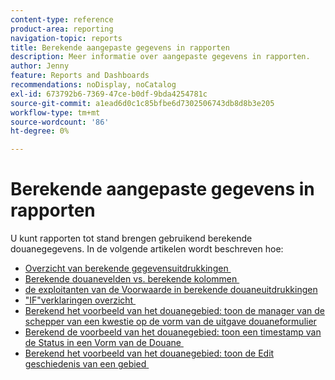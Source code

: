 ```yaml
---
content-type: reference
product-area: reporting
navigation-topic: reports
title: Berekende aangepaste gegevens in rapporten
description: Meer informatie over aangepaste gegevens in rapporten.
author: Jenny
feature: Reports and Dashboards
recommendations: noDisplay, noCatalog
exl-id: 673792b6-7369-47ce-b0df-9bda4254781c
source-git-commit: a1ead6d0c1c85bfbe6d7302506743db8d8b3e205
workflow-type: tm+mt
source-wordcount: '86'
ht-degree: 0%

---
```


# Berekende aangepaste gegevens in rapporten

U kunt rapporten tot stand brengen gebruikend berekende douanegegevens. In de volgende artikelen wordt beschreven hoe:

* [&#x200B; Overzicht van berekende gegevensuitdrukkingen &#x200B;](../../../reports-and-dashboards/reports/calc-cstm-data-reports/calculated-data-expressions.md)
* [&#x200B; Berekende douanevelden vs. berekende kolommen &#x200B;](../../../reports-and-dashboards/reports/calc-cstm-data-reports/calculated-custom-fields-calculated-columns.md)
* [&#x200B; de exploitanten van de Voorwaarde in berekende douaneuitdrukkingen &#x200B;](../../../reports-and-dashboards/reports/calc-cstm-data-reports/condition-operators-calculated-custom-expressions.md)
* [&#x200B; &quot;IF&quot;verklaringen overzicht &#x200B;](../../../reports-and-dashboards/reports/calc-cstm-data-reports/if-statements-overview.md)
* [&#x200B; Berekend het voorbeeld van het douanegebied: toon de manager van de schepper van een kwestie op de vorm van de uitgave douaneformulier &#x200B;](../../../reports-and-dashboards/reports/calc-cstm-data-reports/custom-field-manager-issue-creator-on-issue-form.md)
* [&#x200B; Berekend de voorbeeld van het douanegebied: toon een timestamp van de Status in een Vorm van de Douane &#x200B;](../../../reports-and-dashboards/reports/calc-cstm-data-reports/example-status-timestamp-in-calculated-field.md)
* [&#x200B; Berekend het voorbeeld van het douanegebied: toon de Edit geschiedenis van een gebied &#x200B;](../../../reports-and-dashboards/reports/calc-cstm-data-reports/calculated-field-example-edit-history-of-another-field.md)
  <!--outdated: * [Basic Report Creation Program for the new Workfront experience](https://one.workfront.com/s/basic-report-creation-program)-->
